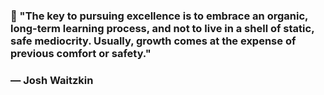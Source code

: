 
### 👋 "The key to pursuing excellence is to embrace an organic, long-term learning process, and not to live in a shell of static, safe mediocrity. Usually, growth comes at the expense of previous comfort or safety." 
### — Josh Waitzkin

<!--
**Bbeyenene/Bbeyenene** is a ✨ _special_ ✨ repository because its `README.md` (this file) appears on your GitHub profile.

Here are some ideas to get you started:

- 🔭 I’m currently working on ...
- 🌱 I’m currently learning ...
- 👯 I’m looking to collaborate on ...
- 🤔 I’m looking for help with ...
- 💬 Ask me about ...
- 📫 How to reach me: ...
- 😄 Pronouns: ...
- ⚡ Fun fact: ...
-->
